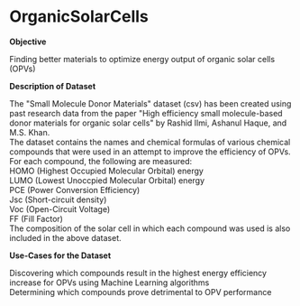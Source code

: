 # OrganicSolarCells

**Objective**

Finding better materials to optimize energy output of organic solar cells (OPVs)


**Description of Dataset**

The "Small Molecule Donor Materials" dataset (csv) has been created using past research data from the paper "High efficiency small molecule-based donor materials for organic solar cells" by Rashid Ilmi, Ashanul Haque, and M.S. Khan.<br />
The dataset contains the names and chemical formulas of various chemical compounds that were used in an attempt to improve the efficiency of OPVs. 
For each compound, the following are measured: <br />
HOMO (Highest Occupied Molecular Orbital) energy <br />
LUMO (Lowest Unoccpied Molecular Orbital) energy <br />
PCE (Power Conversion Efficiency) <br />
Jsc (Short-circuit density) <br />
Voc (Open-Circuit Voltage) <br />
FF (Fill Factor) <br />
The composition of the solar cell in which each compound was used is also included in the above dataset. <br />


**Use-Cases for the Dataset**

Discovering which compounds result in the highest energy efficiency increase for OPVs using Machine Learning algorithms <br />
Determining which compounds prove detrimental to OPV performance <br />



